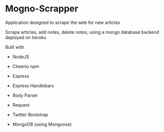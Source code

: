 # Mogno-Scrapper

Application designed to scrape the web for new articles

Scrape articles, add notes, delete notes, using a mongo database backend deployed on heroku

Built with

* NodeJS

* Cheerio npm

* Express

* Express Handlebars

* Body Parser

* Request

* Twitter Bootstrap

* MongoDB (using Mongoose)